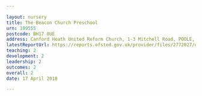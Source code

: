 ```yaml
---

layout: nursery
title: The Beacon Church Preschool
urn: 109555
postcode: BH17 8UE
address: Canford Heath United Reform Church, 1-3 Mitchell Road, POOLE, Dorset, BH17 8UE
latestReportUrl: https://reports.ofsted.gov.uk/provider/files/2772027/urn/109555.pdf
teaching: 2
development: 2
leadership: 2
outcomes: 2
overall: 2
date: 17 April 2018

---
```

